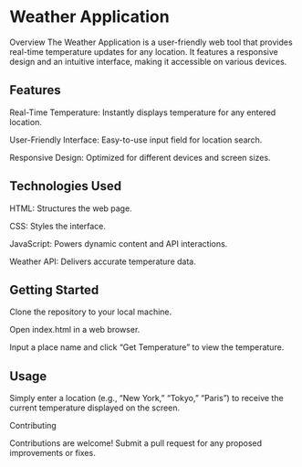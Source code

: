 <html>
<h1>Weather Application</h1>
<p>Overview The Weather Application is a user-friendly web tool that provides real-time temperature updates for any location. It features a responsive design and an intuitive interface, making it accessible on various devices.</p>

<h2>Features</h2>

<p>Real-Time Temperature: Instantly displays temperature for any entered location.</p>
<p>User-Friendly Interface: Easy-to-use input field for location search.</p>
<p>Responsive Design: Optimized for different devices and screen sizes.</p>

<h2>Technologies Used </h2>

<p>HTML: Structures the web page.</p>
<p>CSS: Styles the interface.</p>
<p>JavaScript: Powers dynamic content and API interactions.</p>
<p>Weather API: Delivers accurate temperature data.</p>

<h2>Getting Started</h2>

<p>Clone the repository to your local machine.</p>
<p>Open index.html in a web browser.</p>
<p>Input a place name and click “Get Temperature” to view the temperature.</p>

<h2>Usage</h2>

<p>Simply enter a location (e.g., “New York,” “Tokyo,” “Paris”) to receive the current temperature displayed on the screen.</p>
<p>Contributing</p>

<p>Contributions are welcome! Submit a pull request for any proposed improvements or fixes.</p>
</html>
